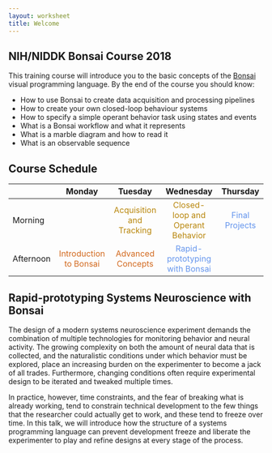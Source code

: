 ```yaml
---
layout: worksheet
title: Welcome
---
```


## NIH/NIDDK Bonsai Course 2018

This training course will introduce you to the basic concepts of the [Bonsai](http://bonsai-rx.org/) visual programming language. By the end of the course you should know:

* How to use Bonsai to create data acquisition and processing pipelines
* How to create your own closed-loop behaviour systems
* How to specify a simple operant behavior task using states and events
* What is a Bonsai workflow and what it represents
* What is a marble diagram and how to read it
* What is an observable sequence

## Course Schedule

<table class="markdown-body">
    <thead>
        <tr>
            <th></th>
            <th>Monday</th>
            <th>Tuesday</th>
            <th>Wednesday</th>
            <th>Thursday</th>
        </tr>
    </thead>
    <tbody>
        <tr>
            <td>Morning</td>
            <td style="color:cornflowerblue" align="center"></td>
            <td style="color:darkgoldenrod" align="center">Acquisition and Tracking</td>
            <td style="color:darkgoldenrod" align="center">Closed-loop and Operant Behavior</td>
            <td style="color:cornflowerblue" align="center">Final Projects</td>
        </tr>
        <tr>
            <td>Afternoon</td>
            <td style="color:chocolate" align="center">Introduction to Bonsai</td>
            <td style="color:chocolate" align="center">Advanced Concepts</td>
            <td style="color:cornflowerblue" align="center">Rapid-prototyping with Bonsai</td>
            <td style="color:cornflowerblue" align="center"></td>
        </tr>
    </tbody>
</table>

## Rapid-prototyping Systems Neuroscience with Bonsai

The design of a modern systems neuroscience experiment demands the combination of multiple technologies for monitoring behavior and neural activity. The growing complexity on both the amount of neural data that is collected, and the naturalistic conditions under which behavior must be explored, place an increasing burden on the experimenter to become a jack of all trades. Furthermore, changing conditions often require experimental design to be iterated and tweaked multiple times.

In practice, however, time constraints, and the fear of breaking what is already working, tend to constrain technical development to the few things that the researcher could actually get to work, and these tend to freeze over time. In this talk, we will introduce how the structure of a systems programming language can prevent development freeze and liberate the experimenter to play and refine designs at every stage of the process.
